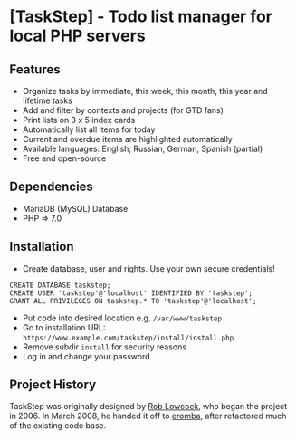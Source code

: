 [TaskStep] - Todo list manager for local PHP servers
================================

Features
---

- Organize tasks by immediate, this week, this month, this year and lifetime tasks
- Add and filter by contexts and projects (for GTD fans)
- Print lists on 3 x 5 index cards
- Automatically list all items for today
- Current and overdue items are highlighted automatically
- Available languages: English, Russian, German, Spanish (partial)
- Free and open-source

Dependencies
---

- MariaDB (MySQL) Database
- PHP => 7.0

Installation
---

- Create database, user and rights. Use your own secure credentials!
```
CREATE DATABASE taskstep;
CREATE USER 'taskstep'@'localhost' IDENTIFIED BY 'taskstep';
GRANT ALL PRIVILEGES ON taskstep.* TO 'taskstep'@'localhost';
```
- Put code into desired location e.g. `/var/www/taskstep`
- Go to installation URL: `https://www.example.com/taskstep/install/install.php`
- Remove subdir `install` for security reasons
- Log in and change your password

Project History
---

TaskStep was originally designed by [Rob Lowcock](http://www.cunningtitle.com),
who began the project in 2006. In March 2008, he handed it off to 
[eromba](https://www.github.com/eromba), after refactored much of the existing
code base.
